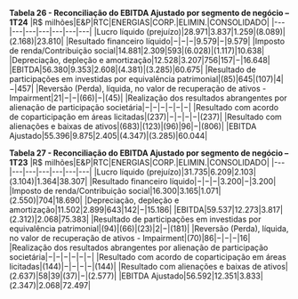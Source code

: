 **Tabela 26 - Reconciliação do EBITDA Ajustado por segmento de negócio – 1T24**
|R$ milhões|E&P|RTC|ENERGIAS|CORP.|ELIMIN.|CONSOLIDADO|
|---|---|---|---|---|---|---|
|Lucro líquido (prejuízo)|28.971|3.837|1.259|(8.089)|(2.168)|23.810|
|Resultado financeiro líquido|−|−|−|9.579|−|9.579|
|Imposto de renda/Contribuição social|14.881|2.309|593|(6.028)|(1.117)|10.638|
|Depreciação, depleção e amortização|12.528|3.207|756|157|−|16.648|
|EBITDA|56.380|9.353|2.608|(4.381)|(3.285)|60.675|
|Resultado de participações em investidas por equivalência patrimonial|(85)|645|(107)|4|−|457|
|Reversão (Perda), líquida, no valor de recuperação de ativos - Impairment|21|−|−|(66)|−|(45)|
|Realização dos resultados abrangentes por alienação de participação societária|−|−|−|−|−|−|
|Resultado com acordo de coparticipação em áreas licitadas|(237)|−|−|−|−|(237)|
|Resultado com alienações e baixas de ativos|(683)|(123)|(96)|96|−|(806)|
|EBITDA Ajustado|55.396|9.875|2.405|(4.347)|(3.285)|60.044|

**Tabela 27 - Reconciliação do EBITDA Ajustado por segmento de negócio – 1T23**
|R$ milhões|E&P|RTC|ENERGIAS|CORP.|ELIMIN.|CONSOLIDADO|
|---|---|---|---|---|---|---|
|Lucro líquido (prejuízo)|31.735|6.209|2.103|(3.104)|1.364|38.307|
|Resultado financeiro líquido|−|−|−|3.200|−|3.200|
|Imposto de renda/Contribuição social|16.300|3.165|1.071|(2.550)|704|18.690|
|Depreciação, depleção e amortização|11.502|2.899|643|142|−|15.186|
|EBITDA|59.537|12.273|3.817|(2.312)|2.068|75.383|
|Resultado de participações em investidas por equivalência patrimonial|(94)|(66)|(23)|2|−|(181)|
|Reversão (Perda), líquida, no valor de recuperação de ativos - Impairment|(70)|86|−|−|−|16|
|Realização dos resultados abrangentes por alienação de participação societária|−|−|−|−|−|−|
|Resultado com acordo de coparticipação em áreas licitadas|(144)|−|−|−|−|(144)|
|Resultado com alienações e baixas de ativos|(2.637)|58|39|(37)|−|(2.577)|
|EBITDA Ajustado|56.592|12.351|3.833|(2.347)|2.068|72.497|